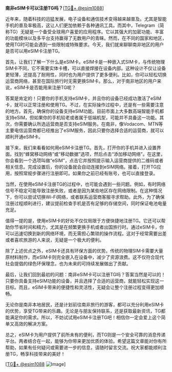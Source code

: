 **南非eSIM卡可以注册TG吗？**[[TG💪+ @esim1088](https://t.me/s/esim1088)]

近年来，随着科技的迅猛发展，电子设备和通信技术变得越来越普及。尤其是智能手机的普及率极高，这让人们更加依赖于各种通讯工具。而其中，Telegram（简称TG）无疑是一个备受全球用户喜爱的应用程序。它以其强大的加密功能、丰富的功能模块以及多平台支持赢得了无数用户的青睐。然而，在不同的国家和地区，使用TG时可能会遇到一些限制或特殊要求。今天，我们就来聊聊南非地区的用户是否可以用eSIM卡注册TG。

首先，让我们了解一下什么是eSIM卡。eSIM卡是一种嵌入式SIM卡，与传统物理SIM卡不同，它不需要实体卡槽，可以直接焊接在设备内部。这种设计不仅让设备更轻薄，还提高了耐用性，同时也为用户提供了更多便利。比如，你可以轻松切换运营商网络，甚至在国际旅行时无需更换SIM卡。那么，对于南非地区的用户来说，eSIM卡是否能用来注册TG呢？

答案是肯定的！只要你的手机支持eSIM卡，并且你的设备已经成功激活了eSIM卡，就可以正常注册和使用TG。不过，在实际操作过程中，还是有一些需要注意的地方。首先，确保你的设备支持eSIM功能。目前市面上大多数高端智能手机都支持eSIM，但如果你的手机较老或者属于低端机型，可能并不具备这一功能。其次，你需要确认所选运营商是否支持eSIM服务。在南非，像Vodacom、MTN等主要电信运营商都已经推出了eSIM服务，因此只要你选择合适的运营商，就可以顺利开通eSIM卡。

接下来，我们来看看如何用eSIM卡注册TG。首先，打开你的手机并进入设置界面。找到“蜂窝移动网络”或“移动数据”选项，然后点击“添加移动网络”。在这里，你会看到一个选项叫做“eSIM”，点击它并按照提示输入运营商提供的二维码或者相关信息。完成设置后，你的设备就会自动连接到eSIM网络。接着，打开TG应用，按照常规步骤进行注册即可。如果你之前已经有账号，也可以直接登录。

当然，在使用eSIM卡注册TG的过程中，也可能会遇到一些问题。例如，有时网络信号不稳定可能导致注册失败，或者是因为某些地区存在网络限制。在这种情况下，你可以尝试切换Wi-Fi网络，或者联系运营商客服寻求帮助。此外，为了确保注册过程顺利进行，建议提前检查手机是否有足够的存储空间，同时保证电池电量充足。

值得一提的是，使用eSIM卡的好处不仅仅局限于方便快捷地注册TG。它还可以帮助你节省时间和精力，尤其是在频繁更换手机或者出国旅行时。通过eSIM卡，你可以迅速切换到新的网络环境，而无需担心繁琐的操作流程。这对于经常需要出差或者喜欢旅游的人来说，无疑是一个极大的便利。

除了上述优点之外，eSIM卡还具有环保方面的优势。传统的物理SIM卡需要大量原材料制作，而eSIM卡则完全嵌入在设备中，减少了资源浪费。这不仅符合现代社会提倡的绿色环保理念，也为未来的可持续发展做出了贡献。

最后，让我们回到最初的问题：南非eSIM卡可以注册TG吗？答案当然是可以的！只要你具备支持eSIM功能的设备，并且选择了合适的运营商，就能轻松实现这一目标。而且，eSIM卡带来的便捷性和灵活性，无疑会让整个注册过程变得更加顺畅。

无论你是南非本地居民，还是计划前往南非旅行的游客，都可以充分利用eSIM卡的优势，享受TG带来的乐趣。无论是与朋友保持联系，还是获取最新资讯，TG都能满足你的需求。所以，不妨试试用eSIM卡注册TG吧！相信你一定会爱上这个简单又高效的解决方案。

总之，eSIM卡为用户提供了前所未有的便利，而TG则是一个安全可靠的消息传递平台。两者结合在一起，能够为你带来更加优质的体验。希望这篇文章能对你有所帮助，如果有任何疑问或需要进一步的信息，请随时留言交流。祝大家都能顺利注册TG，畅享科技带来的美好！

[[TG💪+ @esim1088](https://t.me/s/esim1088) ![Image](https://i.postimg.cc/4NQfJmqS/Snipaste-2025-05-13-00-14-12.png)]